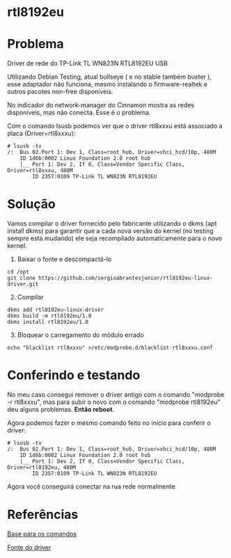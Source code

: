 # rtl8192eu

# Problema
Driver de rede do TP-Link TL WN823N RTL8192EU USB

Utilizando Debian Testing, atual bullseye ( e no stable também buster ), esse adaptador não funciona, mesmo instalando o firmware-realtek e outros pacotes non-free disponíveis.

No indicador do network-manager do Cinnamon mostra as redes disponíveis, mas não conecta. Esse é o problema.

Com o comando lsusb podemos ver que o driver rtl8xxxu está associado a placa (Driver=rtl8xxxu):

```
# lsusb -tv
/:  Bus 02.Port 1: Dev 1, Class=root_hub, Driver=xhci_hcd/10p, 480M
    ID 1d6b:0002 Linux Foundation 2.0 root hub
    |__ Port 1: Dev 2, If 0, Class=Vendor Specific Class, Driver=rtl8xxxu, 480M
        ID 2357:0109 TP-Link TL WN823N RTL8192EU
```

# Solução

Vamos compilar o driver fornecido pelo fabricante utilizando o dkms (apt install dkms) para garantir que a cada nova versão do kernel (no testing sempre está mudando) ele seja recompilado automaticamente para o novo kernel.

1. Baixar o fonte e descompactá-lo
```
cd /opt
git clone https://github.com/sergioabrantesjunior/rtl8192eu-linux-driver.git
```
2. Compilar

```
dkms add rtl8192eu-linux-driver
dkms build -m rtl8192eu/1.0
dkms install rtl8192eu/1.0
```
3. Bloquear o carregamento do módulo errado
```
echo "blacklist rtl8xxxu" >/etc/modprobe.d/blacklist-rtl8xxxu.conf
```

# Conferindo e testando

No meu caso consegui remover o driver antigo com o comando "modprobe -r rtl8xxxu", mas para subir o novo com o comando "modprobe rtl8192eu" deu alguns problemas. **Então reboot**.

Agora podemos fazer o mesmo comando feito no início para conferir o driver:
```
# lsusb -tv
/:  Bus 02.Port 1: Dev 1, Class=root_hub, Driver=xhci_hcd/10p, 480M
    ID 1d6b:0002 Linux Foundation 2.0 root hub
    |__ Port 1: Dev 2, If 0, Class=Vendor Specific Class, Driver=rtl8192eu, 480M
        ID 2357:0109 TP-Link TL WN823N RTL8192EU
```

Agora você conseguirá conectar na rua rede normalmente



# Referências
[Base para os comandos](https://salsa.debian.org/kretcheu/tutoriais/-/blob/master/dkms.md)

[Fonte do driver](https://github.com/Mange/rtl8192eu-linux-driver)


